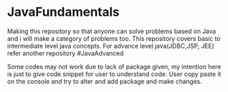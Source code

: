 # JavaFundamentals
Making this repository so that anyone can solve problems based on Java and i will make a category of problems too.
This repository covers basic to intermediate level java concepts.
For advance level java(JDBC,JSP, JEE) refer another repository #JavaAdvanced

Some codes may not work due to lack of package given, my intention here is just to give code snippet for user to understand code. User copy paste it on the console and try to alter and add package and make changes.

